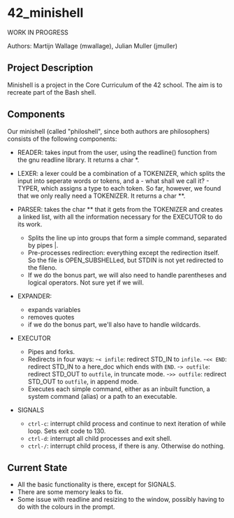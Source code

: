 # 42_minishell

WORK IN PROGRESS

Authors: Martijn Wallage (mwallage), Julian Muller (jmuller)

## Project Description

Minishell is a project in the Core Curriculum of the 42 school. The aim is to recreate part of the Bash shell.
 
## Components

Our minishell (called "philoshell", since both authors are philosophers) consists of the following components:
- READER: takes input from the user, using the readline() function from the gnu readline library. It returns a char *.
- LEXER: a lexer could be a combination of a TOKENIZER, which splits the input into seperate words or tokens, and a - what shall we call it? - TYPER, which assigns a type to each token. So far, however, we found that we only really need a TOKENIZER. It returns a char **.
- PARSER: takes the char ** that it gets from the TOKENIZER and creates a linked list, with all the information necessary for the EXECUTOR to do its work.
	- Splits the line up into groups that form a simple command, separated by pipes |.
	- Pre-processes redirection: everything except the redirection itself. So the file is OPEN_SUBSHELLed, but STDIN is not yet redirected to the fileno.
	- If we do the bonus part, we will also need to handle parentheses and logical operators. Not sure yet if we will.
- EXPANDER:
	- expands variables
	- removes quotes
	- if we do the bonus part, we'll also have to handle wildcards.
- EXECUTOR
	- Pipes and forks.
	- Redirects in four ways: 
		-`< infile`: redirect STD_IN to `infile`.
		-`<< END`: redirect STD_IN to a here_doc which ends with `END`.
		-`> outfile`: redirect STD_OUT to `outfile`, in truncate mode.
		-`>> outfile`: redirect STD_OUT to `outfile`, in append mode.
	- Executes each simple command, either as an inbuilt function, a system command (alias) or a path to an executable.

- SIGNALS
	- `ctrl-c`: interrupt child process and continue to next iteration of while loop. Sets exit code to 130.
	- `ctrl-d`: interrupt all child processes and exit shell.
	- `ctrl-/`: interrupt child process, if there is any. Otherwise do nothing.

## Current State

- All the basic functionality is there, except for SIGNALS.
- There are some memory leaks to fix.
- Some issue with readline and resizing to the window, possibly having to do with the colours in the prompt.